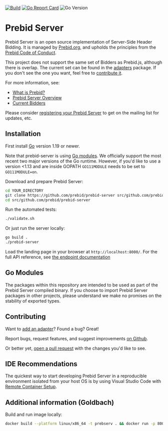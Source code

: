 [![Build](https://img.shields.io/github/actions/workflow/status/prebid/prebid-server/validate.yml?branch=master&style=flat-square)](https://github.com/prebid/prebid-server/actions/workflows/validate.yml)
[![Go Report Card](https://goreportcard.com/badge/github.com/prebid/prebid-server?style=flat-square)](https://goreportcard.com/report/github.com/prebid/prebid-server)
![Go Version](https://img.shields.io/github/go-mod/go-version/prebid/prebid-server?style=flat-square)

# Prebid Server


Prebid Server is an open source implementation of Server-Side Header Bidding.
It is managed by [Prebid.org](https://prebid.org/about/),
and upholds the principles from the [Prebid Code of Conduct](https://prebid.org/code-of-conduct/).

This project does not support the same set of Bidders as Prebid.js, although there is overlap.
The current set can be found in the [adapters](./adapters) package. If you don't see the one you want, feel free to [contribute it](https://docs.prebid.org/prebid-server/developers/add-new-bidder-go.html).

For more information, see:

- [What is Prebid?](https://docs.prebid.org/overview/intro.html)
- [Prebid Server Overview](https://docs.prebid.org/prebid-server/overview/prebid-server-overview.html)
- [Current Bidders](https://docs.prebid.org/dev-docs/pbs-bidders.html)

Please consider [registering your Prebid Server](https://docs.prebid.org/prebid-server/hosting/pbs-hosting.html#optional-registration) to get on the mailing list for updates, etc.

## Installation

First install [Go](https://golang.org/doc/install) version 1.19 or newer.

Note that prebid-server is using [Go modules](https://blog.golang.org/using-go-modules).
We officially support the most recent two major versions of the Go runtime. However, if you'd like to use a version <1.13 and are inside GOPATH `GO111MODULE` needs to be set to `GO111MODULE=on`.

Download and prepare Prebid Server:

```bash
cd YOUR_DIRECTORY
git clone https://github.com/prebid/prebid-server src/github.com/prebid/prebid-server
cd src/github.com/prebid/prebid-server
```

Run the automated tests:

```bash
./validate.sh
```

Or just run the server locally:

```bash
go build .
./prebid-server
```

Load the landing page in your browser at `http://localhost:8000/`.
For the full API reference, see [the endpoint documentation](https://docs.prebid.org/prebid-server/endpoints/pbs-endpoint-overview.html)

## Go Modules

The packages within this repository are intended to be used as part of the Prebid Server compiled binary. If you
choose to import Prebid Server packages in other projects, please understand we make no promises on the stability
of exported types.

## Contributing

Want to [add an adapter](https://docs.prebid.org/prebid-server/developers/add-new-bidder-go.html)? Found a bug? Great!

Report bugs, request features, and suggest improvements [on Github](https://github.com/prebid/prebid-server/issues).

Or better yet, [open a pull request](https://github.com/prebid/prebid-server/compare) with the changes you'd like to see.

## IDE Recommendations

The quickest way to start developing Prebid Server in a reproducible environment isolated from your host OS
is by using Visual Studio Code with [Remote Container Setup](devcontainer.md).

## Additional information (Goldbach)

Build and run image locally:

```bash
docker build --platform linux/x86_64 -t prebserv . && docker run -p 8000:8000 -p 6060:6060  prebserv
```
